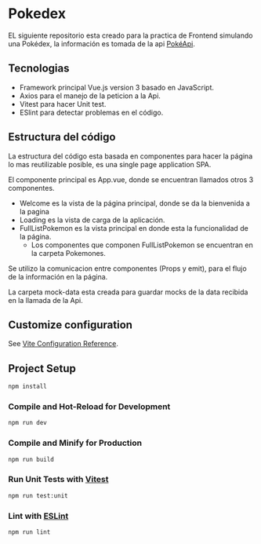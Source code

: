 # Pokedex

EL siguiente repositorio esta creado para la practica de Frontend simulando una Pokédex, la información es tomada de la api [PokéApi](https://pokeapi.co/).

## Tecnologias

- Framework principal Vue.js version 3 basado en JavaScript.
- Axios para el manejo de la peticion a la Api.
- Vitest para hacer Unit test.
- ESlint para detectar problemas en el código.

## Estructura del código

La estructura del código esta basada en componentes para hacer la página lo mas reutilizable posible, es una single page application SPA.

El componente principal es App.vue, donde se encuentran llamados otros 3 componentes.

- Welcome es la vista de la página principal, donde se da la bienvenida a la pagina
- Loading es la vista de carga de la aplicación.
- FullListPokemon es la vista principal en donde esta la funcionalidad de la página.
  - Los componentes que componen FullListPokemon se encuentran en la carpeta Pokemones.

Se utilizo la comunicacion entre componentes (Props y emit), para el flujo de la información en la página.

La carpeta mock-data esta creada para guardar mocks de la data recibida en la llamada de la Api.

## Customize configuration

See [Vite Configuration Reference](https://vite.dev/config/).

## Project Setup

```sh
npm install
```

### Compile and Hot-Reload for Development

```sh
npm run dev
```

### Compile and Minify for Production

```sh
npm run build
```

### Run Unit Tests with [Vitest](https://vitest.dev/)

```sh
npm run test:unit
```

### Lint with [ESLint](https://eslint.org/)

```sh
npm run lint
```
